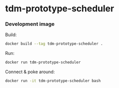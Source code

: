 # tdm-prototype-scheduler

### Development image

Build:

```bash
docker build --tag tdm-prototype-scheduler .
```

Run:

```bash
docker run tdm-prototype-scheduler
```

Connect & poke around:

```bash
docker run -it tdm-prototype-scheduler bash
```